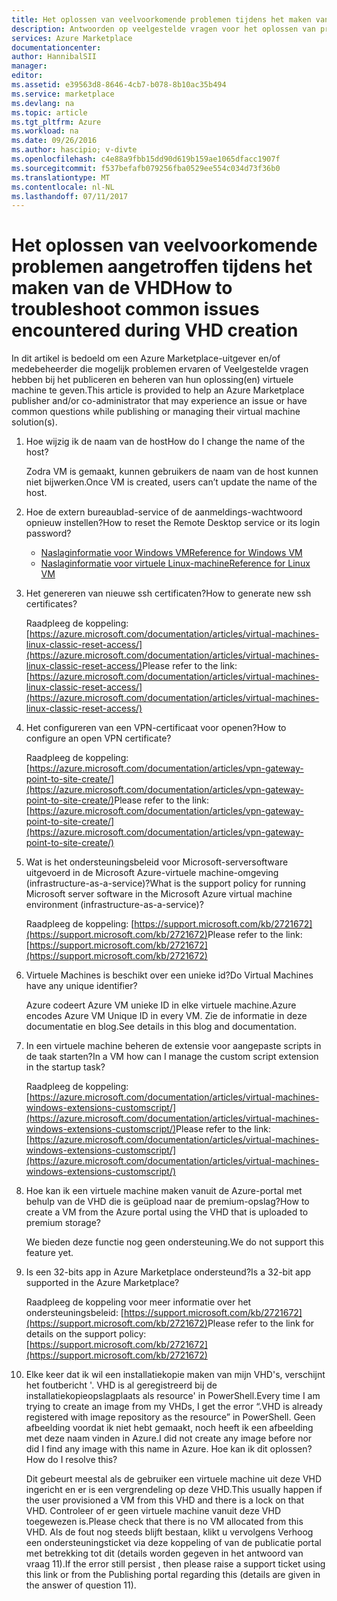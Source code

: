 ```yaml
---
title: Het oplossen van veelvoorkomende problemen tijdens het maken van de VHD | Microsoft Docs
description: Antwoorden op veelgestelde vragen voor het oplossen van problemen en problemen tijdens het maken van de VHD.
services: Azure Marketplace
documentationcenter: 
author: HannibalSII
manager: 
editor: 
ms.assetid: e39563d8-8646-4cb7-b078-8b10ac35b494
ms.service: marketplace
ms.devlang: na
ms.topic: article
ms.tgt_pltfrm: Azure
ms.workload: na
ms.date: 09/26/2016
ms.author: hascipio; v-divte
ms.openlocfilehash: c4e88a9fbb15dd90d619b159ae1065dfacc1907f
ms.sourcegitcommit: f537befafb079256fba0529ee554c034d73f36b0
ms.translationtype: MT
ms.contentlocale: nl-NL
ms.lasthandoff: 07/11/2017
---
```

# <a name="how-to-troubleshoot-common-issues-encountered-during-vhd-creation"></a><span data-ttu-id="d2f1f-103">Het oplossen van veelvoorkomende problemen aangetroffen tijdens het maken van de VHD</span><span class="sxs-lookup"><span data-stu-id="d2f1f-103">How to troubleshoot common issues encountered during VHD creation</span></span>
<span data-ttu-id="d2f1f-104">In dit artikel is bedoeld om een Azure Marketplace-uitgever en/of medebeheerder die mogelijk problemen ervaren of Veelgestelde vragen hebben bij het publiceren en beheren van hun oplossing(en) virtuele machine te geven.</span><span class="sxs-lookup"><span data-stu-id="d2f1f-104">This article is provided to help an Azure Marketplace publisher and/or co-administrator that may experience an issue or have common questions while publishing or managing their virtual machine solution(s).</span></span>

1. <span data-ttu-id="d2f1f-105">Hoe wijzig ik de naam van de host</span><span class="sxs-lookup"><span data-stu-id="d2f1f-105">How do I change the name of the host?</span></span>
   
    <span data-ttu-id="d2f1f-106">Zodra VM is gemaakt, kunnen gebruikers de naam van de host kunnen niet bijwerken.</span><span class="sxs-lookup"><span data-stu-id="d2f1f-106">Once VM is created, users can’t update the name of the host.</span></span>
2. <span data-ttu-id="d2f1f-107">Hoe de extern bureaublad-service of de aanmeldings-wachtwoord opnieuw instellen?</span><span class="sxs-lookup"><span data-stu-id="d2f1f-107">How to reset the Remote Desktop service or its login password?</span></span>
   
   * [<span data-ttu-id="d2f1f-108">Naslaginformatie voor Windows VM</span><span class="sxs-lookup"><span data-stu-id="d2f1f-108">Reference for Windows VM</span></span>](https://azure.microsoft.com/documentation/articles/virtual-machines-windows-reset-rdp/)
   * [<span data-ttu-id="d2f1f-109">Naslaginformatie voor virtuele Linux-machine</span><span class="sxs-lookup"><span data-stu-id="d2f1f-109">Reference for Linux VM</span></span>](https://azure.microsoft.com/documentation/articles/virtual-machines-linux-classic-reset-access/)
3. <span data-ttu-id="d2f1f-110">Het genereren van nieuwe ssh certificaten?</span><span class="sxs-lookup"><span data-stu-id="d2f1f-110">How to generate new ssh certificates?</span></span>
   
   <span data-ttu-id="d2f1f-111">Raadpleeg de koppeling: [https://azure.microsoft.com/documentation/articles/virtual-machines-linux-classic-reset-access/](https://azure.microsoft.com/documentation/articles/virtual-machines-linux-classic-reset-access/)</span><span class="sxs-lookup"><span data-stu-id="d2f1f-111">Please refer to the link: [https://azure.microsoft.com/documentation/articles/virtual-machines-linux-classic-reset-access/](https://azure.microsoft.com/documentation/articles/virtual-machines-linux-classic-reset-access/)</span></span>
4. <span data-ttu-id="d2f1f-112">Het configureren van een VPN-certificaat voor openen?</span><span class="sxs-lookup"><span data-stu-id="d2f1f-112">How to configure an open VPN certificate?</span></span>
   
   <span data-ttu-id="d2f1f-113">Raadpleeg de koppeling: [https://azure.microsoft.com/documentation/articles/vpn-gateway-point-to-site-create/](https://azure.microsoft.com/documentation/articles/vpn-gateway-point-to-site-create/)</span><span class="sxs-lookup"><span data-stu-id="d2f1f-113">Please refer to the link: [https://azure.microsoft.com/documentation/articles/vpn-gateway-point-to-site-create/](https://azure.microsoft.com/documentation/articles/vpn-gateway-point-to-site-create/)</span></span>
5. <span data-ttu-id="d2f1f-114">Wat is het ondersteuningsbeleid voor Microsoft-serversoftware uitgevoerd in de Microsoft Azure-virtuele machine-omgeving (infrastructure-as-a-service)?</span><span class="sxs-lookup"><span data-stu-id="d2f1f-114">What is the support policy for running Microsoft server software in the Microsoft Azure virtual machine environment (infrastructure-as-a-service)?</span></span>
   
   <span data-ttu-id="d2f1f-115">Raadpleeg de koppeling: [https://support.microsoft.com/kb/2721672](https://support.microsoft.com/kb/2721672)</span><span class="sxs-lookup"><span data-stu-id="d2f1f-115">Please refer to the link: [https://support.microsoft.com/kb/2721672](https://support.microsoft.com/kb/2721672)</span></span>
6. <span data-ttu-id="d2f1f-116">Virtuele Machines is beschikt over een unieke id?</span><span class="sxs-lookup"><span data-stu-id="d2f1f-116">Do Virtual Machines have any unique identifier?</span></span>
   
   <span data-ttu-id="d2f1f-117">Azure codeert Azure VM unieke ID in elke virtuele machine.</span><span class="sxs-lookup"><span data-stu-id="d2f1f-117">Azure encodes Azure VM Unique ID in every VM.</span></span> <span data-ttu-id="d2f1f-118">Zie de informatie in deze documentatie en blog.</span><span class="sxs-lookup"><span data-stu-id="d2f1f-118">See details in this blog and documentation.</span></span>
7. <span data-ttu-id="d2f1f-119">In een virtuele machine beheren de extensie voor aangepaste scripts in de taak starten?</span><span class="sxs-lookup"><span data-stu-id="d2f1f-119">In a VM how can I manage the custom script extension in the startup task?</span></span>
   
   <span data-ttu-id="d2f1f-120">Raadpleeg de koppeling: [https://azure.microsoft.com/documentation/articles/virtual-machines-windows-extensions-customscript/](https://azure.microsoft.com/documentation/articles/virtual-machines-windows-extensions-customscript/)</span><span class="sxs-lookup"><span data-stu-id="d2f1f-120">Please refer to the link: [https://azure.microsoft.com/documentation/articles/virtual-machines-windows-extensions-customscript/](https://azure.microsoft.com/documentation/articles/virtual-machines-windows-extensions-customscript/)</span></span>
8. <span data-ttu-id="d2f1f-121">Hoe kan ik een virtuele machine maken vanuit de Azure-portal met behulp van de VHD die is geüpload naar de premium-opslag?</span><span class="sxs-lookup"><span data-stu-id="d2f1f-121">How to create a VM from the Azure portal using the VHD that is uploaded to premium storage?</span></span>
   
   <span data-ttu-id="d2f1f-122">We bieden deze functie nog geen ondersteuning.</span><span class="sxs-lookup"><span data-stu-id="d2f1f-122">We do not support this feature yet.</span></span>
9. <span data-ttu-id="d2f1f-123">Is een 32-bits app in Azure Marketplace ondersteund?</span><span class="sxs-lookup"><span data-stu-id="d2f1f-123">Is a 32-bit app supported in the Azure Marketplace?</span></span>
   
   <span data-ttu-id="d2f1f-124">Raadpleeg de koppeling voor meer informatie over het ondersteuningsbeleid: [https://support.microsoft.com/kb/2721672](https://support.microsoft.com/kb/2721672)</span><span class="sxs-lookup"><span data-stu-id="d2f1f-124">Please refer to the link for details on the support policy: [https://support.microsoft.com/kb/2721672](https://support.microsoft.com/kb/2721672)</span></span>
10. <span data-ttu-id="d2f1f-125">Elke keer dat ik wil een installatiekopie maken van mijn VHD's, verschijnt het foutbericht '. VHD is al geregistreerd bij de installatiekopieopslagplaats als resource' in PowerShell.</span><span class="sxs-lookup"><span data-stu-id="d2f1f-125">Every time I am trying to create an image from my VHDs, I get the error “.VHD is already registered with image repository as the resource” in PowerShell.</span></span> <span data-ttu-id="d2f1f-126">Geen afbeelding voordat ik niet hebt gemaakt, noch heeft ik een afbeelding met deze naam vinden in Azure.</span><span class="sxs-lookup"><span data-stu-id="d2f1f-126">I did not create any image before nor did I find any image with this name in Azure.</span></span> <span data-ttu-id="d2f1f-127">Hoe kan ik dit oplossen?</span><span class="sxs-lookup"><span data-stu-id="d2f1f-127">How do I resolve this?</span></span>
    
    <span data-ttu-id="d2f1f-128">Dit gebeurt meestal als de gebruiker een virtuele machine uit deze VHD ingericht en er is een vergrendeling op deze VHD.</span><span class="sxs-lookup"><span data-stu-id="d2f1f-128">This usually happen if the user provisioned a VM from this VHD and there is a lock on that VHD.</span></span> <span data-ttu-id="d2f1f-129">Controleer of er geen virtuele machine vanuit deze VHD toegewezen is.</span><span class="sxs-lookup"><span data-stu-id="d2f1f-129">Please check that there is no VM allocated from this VHD.</span></span> <span data-ttu-id="d2f1f-130">Als de fout nog steeds blijft bestaan, klikt u vervolgens Verhoog een ondersteuningsticket via deze koppeling of van de publicatie portal met betrekking tot dit (details worden gegeven in het antwoord van vraag 11).</span><span class="sxs-lookup"><span data-stu-id="d2f1f-130">If the error still persist , then please raise a support ticket using this link or from the Publishing portal regarding this (details are given in the answer of question 11).</span></span>